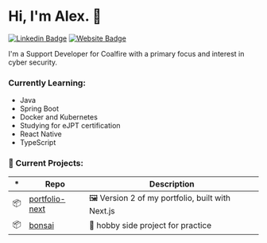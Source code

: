 # Hi, I'm Alex. 👋

[![Linkedin Badge](https://img.shields.io/badge/-alex-blue?style=flat&logo=Linkedin&logoColor=white&link=https://www.linkedin.com/in/alexander-cooter/)](https://www.linkedin.com/in/alexander-cooter/)
[![Website Badge](https://img.shields.io/badge/-alexcooter.com-CCCCCC?style=flat&logo=Firefox&logoColor=444444&link=https://alexcooter.com)](https://alexcooter.com)

I'm a Support Developer for Coalfire with a primary focus and interest in cyber security.

### Currently Learning:

- Java
- Spring Boot
- Docker and Kubernetes
- Studying for eJPT certification
- React Native
- TypeScript

### 🧰 Current Projects:

| \*  | Repo                                                        | Description                                     |
| --- | ----------------------------------------------------------- | ----------------------------------------------- |
| 📦  | [portfolio-next](https://github.com/alex-lc/portfolio-next) | 🖼 Version 2 of my portfolio, built with Next.js |
| 📦  | [bonsai](https://github.com/alex-lc/bonsai)                 | 🎋 hobby side project for practice              |
